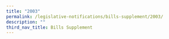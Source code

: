 ```yaml
---
title: "2003"
permalink: /legislative-notifications/bills-supplement/2003/
description: ""
third_nav_title: Bills Supplement
---
```

